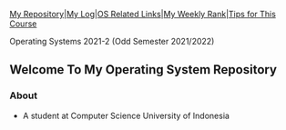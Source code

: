 [My Repository](https://github.com/athaqilmakarim/os212)|[My Log](https://athaqilmakarim.github.io/os212/TXT/mylog.txt)|[OS Related Links](links.md)|[My Weekly Rank](https://athaqilmakarim.github.io/os212/TXT/myrank.txt)|[Tips for This Course](tips.md)


Operating Systems 2021-2 (Odd Semester 2021/2022)

## Welcome To My Operating System Repository
### About ###
* A student at Computer Science University of Indonesia
